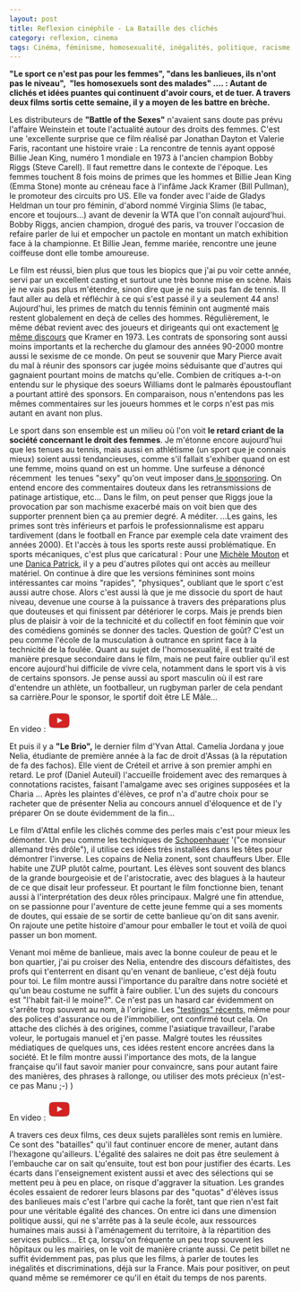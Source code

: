 ```yaml
---
layout: post
title: Reflexion cinéphile - La Bataille des clichés
category: reflexion, cinema
tags: Cinéma, féminisme, homosexualité, inégalités, politique, racisme, Réflexion, sexisme]
---
```

**"Le sport ce n'est pas pour les femmes", "dans les banlieues, ils n'ont pas le niveau",  "les homosexuels sont des malades" .... : Autant de clichés et idées puantes qui continuent d'avoir cours, et de tuer. A travers deux films sortis cette semaine, il y a moyen de les battre en brèche.**

Les distributeurs de **"Battle of the Sexes"** n'avaient sans doute pas prévu l'affaire Weinstein et toute l'actualité autour des droits des femmes. C'est une 'excellente surprise que ce film réalisé par Jonathan Dayton et Valerie Faris, racontant une histoire vraie : La rencontre de tennis ayant opposé Billie Jean King, numéro 1 mondiale en 1973 à l'ancien champion Bobby Riggs (Steve Carell). Il faut remettre dans le contexte de l'époque. Les femmes touchent 8 fois moins de primes que les hommes et Billie Jean King (Emma Stone) monte au créneau face à l'infâme Jack Kramer (Bill Pullman), le promoteur des circuits pro US. Elle va fonder avec l'aide de Gladys Heldman un tour pro féminin, d'abord nommé Virginia Slims (le tabac, encore et toujours...) avant de devenir la WTA que l'on connaît aujourd'hui. Bobby Riggs, ancien champion, drogué des paris, va trouver l'occasion de refaire parler de lui et empocher un pactole en montant un match exhibition face à la championne. Et Billie Jean, femme mariée, rencontre une jeune coiffeuse dont elle tombe amoureuse.

Le film est réussi, bien plus que tous les biopics que j'ai pu voir cette année, servi par un excellent casting et surtout une très bonne mise en scène. Mais je ne vais pas plus m'étendre, sinon dire que je ne suis pas fan de tennis. Il faut aller au delà et réfléchir à ce qui s'est passé il y a seulement 44 ans! Aujourd'hui, les primes de match du tennis féminin ont augmenté mais restent globalement en deçà de celles des hommes. Régulièrement, le même débat revient avec des joueurs et dirigeants qui ont exactement <a href="https://www.lequipe.fr/Tennis/Actualites/Ion-tiriac-est-contre-l-egalite-des-primes-hommes-femmes-en-tennis/807662">le même discours</a> que Kramer en 1973. Les contrats de sponsoring sont aussi moins importants et la recherche du glamour des années 90-2000 montre aussi le sexisme de ce monde. On peut se souvenir que Mary Pierce avait du mal à réunir des sponsors car jugée moins séduisante que d'autres qui gagnaient pourtant moins de matchs qu'elle. Combien de critiques a-t-on entendu sur le physique des soeurs Williams dont le palmarès époustouflant a pourtant attiré des sponsors. En comparaison, nous n'entendons pas les mêmes commentaires sur les joueurs hommes et le corps n'est pas mis autant en avant non plus.

Le sport dans son ensemble est un milieu où l'on voit **le retard criant de la société concernant le droit des femmes**. Je m'étonne encore aujourd'hui que les tenues au tennis, mais aussi en athlétisme (un sport que je connais mieux) soient aussi tendancieuses, comme s'il fallait s'exhiber quand on est une femme, moins quand on est un homme. Une surfeuse a dénoncé récemment  les tenues "sexy" qu'on veut imposer dans<a href="https://www1.humanite.fr/la-surfeuse-pas-assez-jolie-pour-la-pub-600907"> le sponsoring</a>. On entend encore des commentaires douteux dans les retransmissions de patinage artistique, etc... Dans le film, on peut penser que Riggs joue la provocation par son machisme exacerbé mais on voit bien que des supporter prennent bien ça au premier degré. A méditer. ...Les gains, les primes sont très inférieurs et parfois le professionnalisme est apparu tardivement (dans le football en France par exemple cela date vraiment des années 2000). Et l'accès à tous les sports reste aussi problématique. En sports mécaniques, c'est plus que caricatural : Pour une <a href="https://fr.wikipedia.org/wiki/Michèle_Mouton">Michèle Mouton</a> et une <a href="https://fr.wikipedia.org/wiki/Danica_Patrick">Danica Patrick</a>, il y a peu d'autres pilotes qui ont accès au meilleur matériel. On continue à dire que les versions féminines sont moins intéressantes car moins "rapides", "physiques", oubliant que le sport c'est aussi autre chose. Alors c'est aussi là que je me dissocie du sport de haut niveau, devenue une course à la puissance à travers des préparations plus que douteuses et qui finissent par détériorer le corps. Mais je prends bien plus de plaisir à voir de la technicité et du collectif en foot féminin que voir des comédiens gominés se donner des tacles. Question de goût? C'est un peu comme l'école de la musculation à outrance en sprint face à la technicité de la foulée. Quant au sujet de l'homosexualité, il est traité de manière presque secondaire dans le film, mais ne peut faire oublier qu'il est encore aujourd'hui difficile de vivre cela, notamment dans le sport vis à vis de certains sponsors. Je pense aussi au sport masculin où il est rare d'entendre un athlète, un footballeur, un rugbyman parler de cela pendant sa carrière.Pour le sponsor, le sportif doit être LE Mâle...

En video : [![video](/images/youtube.png)](https://www.youtube.com/watch?v=kGSUTNscO6A)

Et puis il y a **"Le Brio",** le dernier film d'Yvan Attal. Camelia Jordana y joue Nelia, étudiante de première année à la fac de droit d'Assas (à la réputation de fa des fachos). Elle vient de Créteil et arrive à son premier amphi en retard. Le prof (Daniel Auteuil) l'accueille froidement avec des remarques à connotations racistes, faisant l'amalgame avec ses origines supposées et la Charia ... Après les plaintes d'élèves, ce prof n'a d'autre choix pour se racheter que de présenter Nelia au concours annuel d'éloquence et de l'y préparer On se doute évidemment de la fin...

Le film d'Attal enfile les clichés comme des perles mais c'est pour mieux les démonter. Un peu comme les techniques de <a href="https://fr.wikipedia.org/wiki/La_Dialectique_%C3%A9ristique">Schopenhauer</a> '("ce monsieur allemand très drôle"), il utilise ces idées très installées dans les têtes pour démontrer l'inverse. Les copains de Nelia zonent, sont chauffeurs Uber. Elle habite une ZUP plutôt calme, pourtant. Les élèves sont souvent des blancs de la grande bourgeoisie et de l'aristocratie, avec des blagues à la hauteur de ce que disait leur professeur. Et pourtant le film fonctionne bien, tenant aussi à l'interprétation des deux rôles principaux. Malgré une fin attendue, on se passionne pour l'aventure de cette jeune femme qui a ses moments de doutes, qui essaie de se sortir de cette banlieue qu'on dit sans avenir. On rajoute une petite histoire d'amour pour emballer le tout et voilà de quoi passer un bon moment.

Venant moi même de banlieue, mais avec la bonne couleur de peau et le bon quartier, j'ai pu croiser des Nelia, entendre des discours défaitistes, des profs qui t'enterrent en disant qu'en venant de banlieue, c'est déjà foutu pour toi. Le film montre aussi l'importance du paraître dans notre société et qu'un beau costume ne suffit à faire oublier. L'un des sujets du concours est "l'habit fait-il le moine?". Ce n'est pas un hasard car évidemment on s'arrête trop souvent au nom, à l'origine. Les <a href="https://www.lci.fr/societe/discriminations-de-l-assurance-auto-a-la-mutuelle-l-enquete-de-sos-racisme-qui-revele-l-ampleur-du-phenomene-2071275.html">"testings" récents,</a> même pour des polices d'assurance ou de l'immobilier, ont confirmé tout cela. On attache des clichés à des origines, comme l'asiatique travailleur, l'arabe voleur, le portugais manuel et j'en passe. Malgré toutes les réussites médiatiques de quelques uns, ces idées restent encore ancrées dans la société. Et le film montre aussi l'importance des mots, de la langue française qu'il faut savoir manier pour convaincre, sans pour autant faire des manières, des phrases à rallonge, ou utiliser des mots précieux (n'est-ce pas Manu ;-) )

En video : [![video](/images/youtube.png)](https://www.youtube.com/watch?v=xIDdSYMtI9U)

A travers ces deux films, ces deux sujets parallèles sont remis en lumière. Ce sont des "batailles" qu'il faut continuer encore de mener, autant dans l'hexagone qu'ailleurs. L'égalité des salaires ne doit pas être seulement à l'embauche car on sait qu'ensuite, tout est bon pour justifier des écarts. Les écarts dans l'enseignement existent aussi et avec des sélections qui se mettent peu à peu en place, on risque d'aggraver la situation. Les grandes écoles essaient de redorer leurs blasons par des "quotas" d'élèves issus des banlieues mais c'est l'arbre qui cache la forêt, tant que rien n'est fait pour une véritable égalité des chances. On entre ici dans une dimension politique aussi, qui ne s'arrête pas à la seule école, aux ressources humaines mais aussi à l'aménagement du territoire, à la répartition des services publics... Et ça, lorsqu'on fréquente un peu trop souvent les hôpitaux ou les mairies, on le voit de manière criante aussi. Ce petit billet ne suffit évidemment pas, pas plus que les films, à parler de toutes les inégalités et discriminations, déjà sur la France. Mais pour positiver, on peut quand même se remémorer ce qu'il en était du temps de nos parents.
